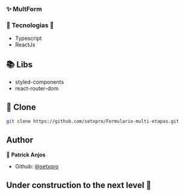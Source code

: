 ### ✨ MultForm <br>

<!-- <div>
   <img src="./public" width="100%">
</div> -->

### 🌌 Tecnologias 🌌

- Typescript
- ReactJs

## 📚 Libs

- styled-components
- react-router-dom

## 💾 Clone

```sh
git clone https://github.com/setxpro/Formulario-multi-etapas.git
```

## Author

👤 **Patrick Anjos**

* Github: [@setxpro](https://github.com/setxpro)

## Under construction to the next level 🚀<br/>
